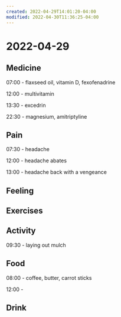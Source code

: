 ```yaml
---
created: 2022-04-29T14:01:20-04:00
modified: 2022-04-30T11:36:25-04:00
---
```


# 2022-04-29

## Medicine

07:00 - flaxseed oil, vitamin D, fexofenadrine

12:00 - multivitamin

13:30 - excedrin

22:30 - magnesium, amitriptyline


## Pain

07:30 - headache

12:00 - headache abates 

13:00 - headache back with a vengeance


## Feeling


## Exercises


## Activity

09:30 - laying out mulch


## Food

08:00 - coffee, butter, carrot sticks

12:00 - 


## Drink
